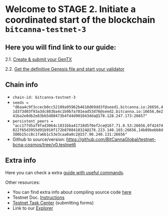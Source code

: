 # Welcome to STAGE 2. Initiate a coordinated start of the blockchain `bitcanna-testnet-3`


## Here you will find link to our guide:

2.1. [Create & submit your GenTX](https://github.com/BitCannaGlobal/testnet-bcna-cosmos/blob/main/instructions/stage2/task2.1.md)

2.2. [Get the definitive Genesis file and start your validator](https://github.com/BitCannaGlobal/testnet-bcna-cosmos/blob/main/instructions/stage2/task2.2.md)

## Chain info
* `chain-id: bitcanna-testnet-3`
* `seeds = "d6aa4c9f3ccecb0cc52109a95962b4618d69dd3f@seed1.bitcanna.io:26656,41d373d03f93a3dc883ba4c1b9b7a781ead53d76@seed2.bitcanna.io:16656,8e241ba2e8db2e83bb5d80473b4fd4d901043dda@178.128.247.173:26657"` 
* `persistent_peers = "acc177d5af9fad3064c1831bba41718d5f0ef2ce@167.71.0.53:26656,0f42474822f65d3955d91b910f172b8708418324@176.223.140.165:26656,14b89bebb8d380b15cc8c1fa6b1c53e3caa0a0c2@157.90.240.131:26656" `
* Github to source/version: https://github.com/BitCannaGlobal/testnet-bcna-cosmos/tree/v0.testnet6

## Extra info

Here you can check a extra [guide with useful commands](https://github.com/BitCannaGlobal/testnet-bcna-cosmos/blob/main/instructions/stage1/useful.md).

Other resources:
* You can find extra info about compiling source code [here](https://github.com/BitCannaGlobal/testnet-bcna-cosmos)
* Testnet Doc. [Instructions](https://testnet.bitcanna.io/testnet/phase-1-invitational-testnet)
* [Testnet Task Center](https://bitcannavalidators.knack.com/task-center#overview/) (submitting forms)
* Link to our [Explorer](https://https://testnet-explorer.bitcanna.io/)
